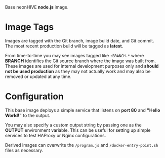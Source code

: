 Base neonHIVE **node.js** image.

# Image Tags

Images are tagged with the Git branch, image build date, and Git commit.  The most recent production build will be tagged as **latest**.

From time-to-time you may see images tagged like `:BRANCH-*` where **BRANCH** identifies the Git source branch where the image was built from.  These images are used for internal development purposes only and **should not be used production** as they may not actually work and may also be removed or updated at any time.

# Configuration

This base image deploys a simple service that listens on **port 80** and **"Hello World!"** to the output.

You may also specify a custom output string by passing one as the **OUTPUT** environment variable.  This can be useful for setting up simple services to test HAProxy or Nginx configurations.

Derived images can overwrite the `/program.js` and `/docker-entry-point.sh` files as necessary.
